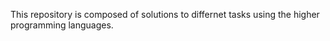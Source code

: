 This repository is composed of solutions to differnet tasks using the higher programming languages.
